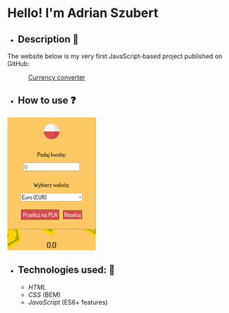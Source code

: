 # Hello! I'm Adrian Szubert  

- ## Description 📝
The website below is my very first JavaScript-based project published on GitHub:

&nbsp;&nbsp;&nbsp;&nbsp;&nbsp;&nbsp;&nbsp;&nbsp;&nbsp;&nbsp;&nbsp;&nbsp;[Currency converter](https://adrianszubert.github.io/currency-converter/index.html)

- ## How to use  ❓
<img src="https://github.com/adrianszubert/currency-converter/blob/main/images/Animation.gif" width=200 height=300>

- ## Technologies used: 🔨
  - _HTML_
  - _CSS_ (BEM)
  - _JavaScript_ (ES6+ features)

